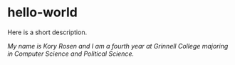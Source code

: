# hello-world
Here is a short description. 

*My name is Kory Rosen and I am a fourth year at Grinnell College majoring in Computer Science and Political Science.*
